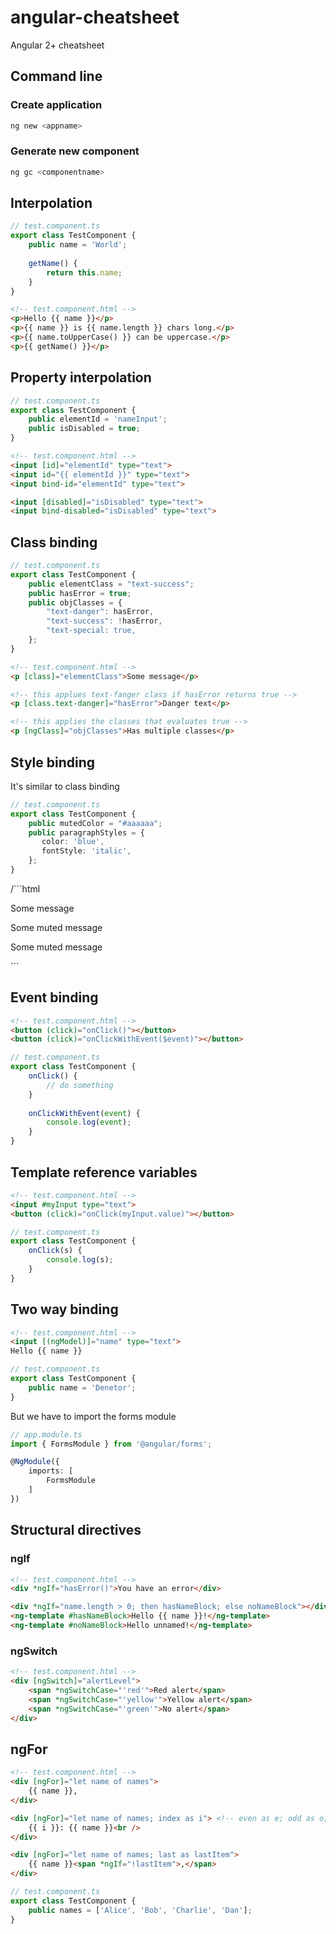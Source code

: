 # angular-cheatsheet
Angular 2+ cheatsheet

## Command line

### Create application
```bash
ng new <appname>
```

### Generate new component
```bash
ng gc <componentname>
```

## Interpolation
```ts
// test.component.ts
export class TestComponent {
    public name = 'World';
    
    getName() {
        return this.name;
    }
}
```

```html
<!-- test.component.html -->
<p>Hello {{ name }}</p>
<p>{{ name }} is {{ name.length }} chars long.</p>
<p>{{ name.toUpperCase() }} can be uppercase.</p>
<p>{{ getName() }}</p>
```

## Property interpolation
```ts
// test.component.ts
export class TestComponent {
    public elementId = 'nameInput';
    public isDisabled = true;
}
```

```html
<!-- test.component.html -->
<input [id]="elementId" type="text">
<input id="{{ elementId }}" type="text">
<input bind-id="elementId" type="text">

<input [disabled]="isDisabled" type="text">
<input bind-disabled="isDisabled" type="text">
```

## Class binding
```ts
// test.component.ts
export class TestComponent {
    public elementClass = "text-success";
    public hasError = true;
    public objClasses = {
        "text-danger": hasError,
        "text-success": !hasError,
        "text-special: true,
    };
}
```

```html
<!-- test.component.html -->
<p [class]="elementClass">Some message</p>

<!-- this applues text-fanger class if hasError returns true -->
<p [class.text-danger]="hasError">Danger text</p>

<!-- this applies the classes that evaluates true -->
<p [ngClass]="objClasses">Has multiple classes</p>
```

## Style binding
It's similar to class binding

```ts
// test.component.ts
export class TestComponent {
    public mutedColor = "#aaaaaa";
    public paragraphStyles = {
       color: 'blue',
       fontStyle: 'italic',
    };
}
```

/```html
<!-- test.component.html -->
<p [style-color]="'red'">Some message</p>
<p [style-color]="mutedColor">Some muted message</p>
<p [ngStyle]="paragraphStyles">Some muted message</p>
```

## Event binding
```html
<!-- test.component.html -->
<button (click)="onClick()"></button>
<button (click)="onClickWithEvent($event)"></button>
```

```ts
// test.component.ts
export class TestComponent {
    onClick() {
        // do something
    }
    
    onClickWithEvent(event) {
        console.log(event);
    }
}
```

## Template reference variables
```html
<!-- test.component.html -->
<input #myInput type="text">
<button (click)="onClick(myInput.value)"></button>
```

```ts
// test.component.ts
export class TestComponent {
    onClick(s) {
        console.log(s);
    }
}
```

## Two way binding
```html
<!-- test.component.html -->
<input [(ngModel)]="name" type="text">
Hello {{ name }}
```

```ts
// test.component.ts
export class TestComponent {
    public name = 'Denetor';
}
```

But we have to import the forms module
```ts
// app.module.ts
import { FormsModule } from '@angular/forms';

@NgModule({
    imports: [
        FormsModule
    ]
})
```

## Structural directives

### ngIf
```html
<!-- test.component.html -->
<div *ngIf="hasError()">You have an error</div>

<div *ngIf="name.length > 0; then hasNameBlock; else noNameBlock"></div>
<ng-template #hasNameBlock>Hello {{ name }}!</ng-template>
<ng-template #noNameBlock>Hello unnamed!</ng-template>
```

### ngSwitch
```html
<!-- test.component.html -->
<div [ngSwitch]="alertLevel">
    <span *ngSwitchCase="'red'">Red alert</span>
    <span *ngSwitchCase="'yellow'">Yellow alert</span>
    <span *ngSwitchCase="'green'">No alert</span>
</div>
```

## ngFor
```html
<!-- test.component.html -->
<div [ngFor]="let name of names">
    {{ name }},
</div>

<div [ngFor]="let name of names; index as i"> <!-- even as e; odd as o; ... -->
    {{ i }}: {{ name }}<br />
</div>

<div [ngFor]="let name of names; last as lastItem">
    {{ name }}<span *ngIf="!lastItem">,</span>
</div>
```

```ts
// test.component.ts
export class TestComponent {
    public names = ['Alice', 'Bob', 'Charlie', 'Dan'];
}
```
